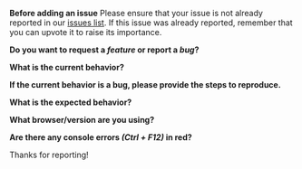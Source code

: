 **Before adding an issue**
Please ensure that your issue is not already reported in our [issues list](blank).
If this issue was already reported, remember that you can upvote it to raise its importance.

**Do you want to request a *feature* or report a *bug*?**

**What is the current behavior?**

**If the current behavior is a bug, please provide the steps to reproduce.**

**What is the expected behavior?**

**What browser/version are you using?**

**Are there any console errors *(Ctrl + F12)* in red?**

Thanks for reporting!
